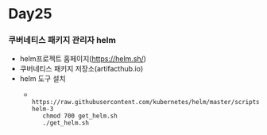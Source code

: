 # Day25

### 쿠버네티스 패키지 관리자 helm

- helm프로젝트 홈페이지(https://helm.sh/)
- 쿠버네티스 패키지 저장소(artifacthub.io)
- helm 도구 설치
  - ```curl -fsSL -o get_helm.sh 
       https://raw.githubusercontent.com/kubernetes/helm/master/scripts/get-helm-3
       chmod 700 get_helm.sh
       ./get_helm.sh
    ```
